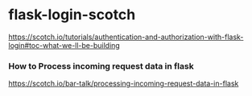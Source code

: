 # flask-login-scotch
https://scotch.io/tutorials/authentication-and-authorization-with-flask-login#toc-what-we-ll-be-building


### How to Process incoming request data in flask
https://scotch.io/bar-talk/processing-incoming-request-data-in-flask
